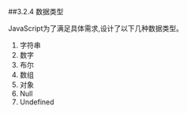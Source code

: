 ##3.2.4 数据类型

JavaScript为了满足具体需求,设计了以下几种数据类型。

1. 字符串
2. 数字
3. 布尔
4. 数组
5. 对象
6. Null
7. Undefined









